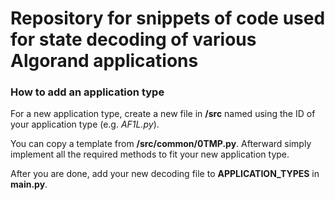 # Repository for snippets of code used for state decoding of various Algorand applications

### How to add an application type

For a new application type, create a new file in **/src** named using the ID of your application type (e.g. *AF1L.py*).

You can copy a template from **/src/common/0TMP.py**. Afterward simply implement all the required methods to fit your new application type.

After you are done, add your new decoding file to **APPLICATION_TYPES** in **main.py**.
